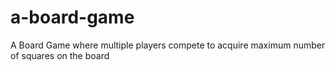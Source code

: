 # a-board-game
A Board Game where multiple players compete to acquire maximum number of squares on the board
